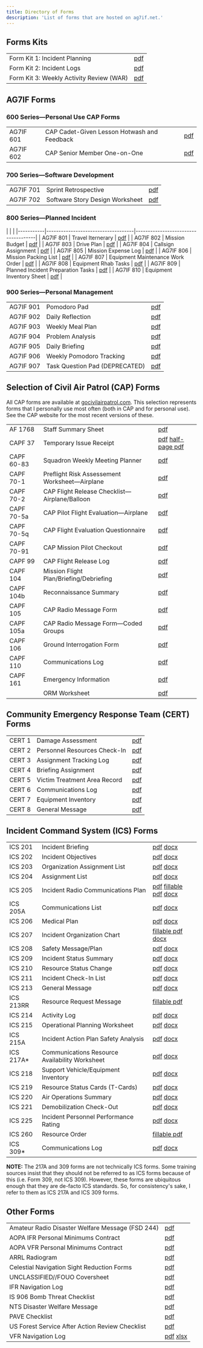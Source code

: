```yaml
---
title: Directory of Forms
description: 'List of forms that are hosted on ag7if.net.'
---
```


## Forms Kits
|                                          |                        |
|------------------------------------------|------------------------|
| Form Kit 1: Incident Planning            | [pdf](packets/fk1.pdf) |
| Form Kit 2: Incident Logs                | [pdf](packets/fk2.pdf) |
| Form Kit 3: Weekly Activity Review (WAR) | [pdf](packets/fk3.pdf) |

## AG7IF Forms

### 600 Series&mdash;Personal Use CAP Forms
|           |                                             |                                 |
|-----------|---------------------------------------------|---------------------------------|
| AG7IF 601 | CAP Cadet-Given Lesson Hotwash and Feedback | [pdf](forms/ag7if/ag7if601.pdf) |
| AG7IF 602 | CAP Senior Member One-on-One                | [pdf](forms/ag7if/ag7if602.pdf) |

### 700 Series&mdash;Software Development
|           |                                 |                              |
|-----------|---------------------------------|------------------------------|
| AG7IF 701 | Sprint Retrospective            | [pdf](forms/ag7if/pdf/ag7if701.pdf) |
| AG7IF 702 | Software Story Design Worksheet | [pdf](forms/ag7if/pdf/ag7if702.pdf) |

### 800 Series&mdash;Planned Incident
|           |                                    |
|-----------|------------------------------------|-------------------------------------|
| AG7IF 801 | Travel Iternerary                  | [pdf](forms/ag7if/pdf/ag7if801.pdf) |
| AG7IF 802 | Mission Budget                     | [pdf](forms/ag7if/pdf/ag7if802.pdf) |
| AG7IF 803 | Drive Plan                         | [pdf](forms/ag7if/pdf/ag7if803.pdf) |
| AG7IF 804 | Callsign Assignment                | [pdf](forms/ag7if/pdf/ag7if804.pdf) |
| AG7IF 805 | Mission Expense Log                | [pdf](forms/ag7if/pdf/ag7if805.pdf) |
| AG7IF 806 | Mission Packing List               | [pdf](forms/ag7if/pdf/ag7if806.pdf) |
| AG7IF 807 | Equipment Maintenance Work Order   | [pdf](forms/ag7if/pdf/ag7if807.pdf) |
| AG7IF 808 | Equipment Rhab Tasks               | [pdf](forms/ag7if/pdf/ag7if808.pdf) |
| AG7IF 809 | Planned Incident Preparation Tasks | [pdf](forms/ag7if/pdf/ag7if809.pdf) |
| AG7IF 810 | Equipment Inventory Sheet          | [pdf](forms/ag7if/pdf/ag7if809.pdf) |

### 900 Series&mdash;Personal Management
|           |                                |                                     |
|-----------|--------------------------------|-------------------------------------|
| AG7IF 901 | Pomodoro Pad                   | [pdf](forms/ag7if/pdf/ag7if901.pdf) |
| AG7IF 902 | Daily Reflection               | [pdf](forms/ag7if/pdf/ag7if902.pdf) |
| AG7IF 903 | Weekly Meal Plan               | [pdf](forms/ag7if/pdf/ag7if903.pdf) |
| AG7IF 904 | Problem Analysis               | [pdf](forms/ag7if/pdf/ag7if904.pdf) |
| AG7IF 905 | Daily Briefing                 | [pdf](forms/ag7if/pdf/ag7if905.pdf) |
| AG7IF 906 | Weekly Pomodoro Tracking       | [pdf](forms/ag7if/pdf/ag7if906.pdf) |
| AG7IF 907 | Task Question Pad (DEPRECATED) | [pdf](forms/ag7if/pdf/ag7if907.pdf) |

## Selection of Civil Air Patrol (CAP) Forms
All CAP forms are available at
[gocivilairpatrol.com](https://www.gocivilairpatrol.com/members/publications/forms).
This selection represents forms that I personally use most often (both in CAP
and for personal use). See the CAP website for the most recent versions of
these.

|            |                                                     |                                                                                    |
|------------|-----------------------------------------------------|------------------------------------------------------------------------------------|
| AF 1768    | Staff Summary Sheet                                 | [pdf](forms/other/pdf/af1768.pdf)                                                  |
| CAPF 37    | Temporary Issue Receipt                             | [pdf](forms/cap/pdf/capf37.pdf) [half-page pdf](forms/cap/pdf/cap37_hald_page.pdf) |
| CAPF 60-83 | Squadron Weekly Meeting Planner                     | [pdf](forms/cap/pdf/capf60-83.pdf)                                                 |
| CAPF 70-1  | Preflight Risk Assessement Worksheet&mdash;Airplane | [pdf](forms/cap/pdf/capf70-1.pdf)                                                  |
| CAPF 70-2  | CAP Flight Release Checklist&mdash;Airplane/Balloon | [pdf](forms/cap/pdf/capf70-2.pdf)                                                  |
| CAPF 70-5a | CAP Pilot Flight Evaluation&mdash;Airplane          | [pdf](forms/cap/pdf/capf70-5a.pdf)                                                 |
| CAPF 70-5q | CAP Flight Evaluation Questionnaire                 | [pdf](forms/cap/pdf/capf70-5q.pdf)                                                 |
| CAPF 70-91 | CAP Mission Pilot Checkout                          | [pdf](forms/cap/pdf/capf70-91.pdf)                                                 |
| CAPF 99    | CAP Flight Release Log                              | [pdf](forms/cap/pdf/capf99.pdf)                                                    |
| CAPF 104   | Mission Flight Plan/Briefing/Debriefing             | [pdf](forms/cap/pdf/capf104.pdf)                                                   |
| CAPF 104b  | Reconnaissance Summary                              | [pdf](forms/cap/pdf/capf104b.pdf)                                                  |
| CAPF 105   | CAP Radio Message Form                              | [pdf](forms/cap/pdf/capf105.pdf)                                                   |
| CAPF 105a  | CAP Radio Message Form&mdash;Coded Groups           | [pdf](forms/cap/pdf/capf105a.pdf)                                                  |
| CAPF 106   | Ground Interrogation Form                           | [pdf](forms/cap/pdf/capf106.pdf)                                                   |
| CAPF 110   | Communications Log                                  | [pdf](forms/cap/pdf/capf110.pdf)                                                   |
| CAPF 161   | Emergency Information                               | [pdf](forms/cap/pdf/capf161.pdf)                                                   |
|            | ORM Worksheet                                       | [pdf](forms/cap/pdf/orm_worksheet.pdf)                                             |



## Community Emergency Response Team (CERT) Forms
|        |                              |                           |
|--------|------------------------------|---------------------------|
| CERT 1 | Damage Assessment            | [pdf](forms/cert/pdf/cert1.pdf) |
| CERT 2 | Personnel Resources Check-In | [pdf](forms/cert/pdf/cert2.pdf) |
| CERT 3 | Assignment Tracking Log      | [pdf](forms/cert/pdf/cert3.pdf) |
| CERT 4 | Briefing Assignment          | [pdf](forms/cert/pdf/cert4.pdf) |
| CERT 5 | Victim Treatment Area Record | [pdf](forms/cert/pdf/cert5.pdf) |
| CERT 6 | Communications Log           | [pdf](forms/cert/pdf/cert6.pdf) |
| CERT 7 | Equipment Inventory          | [pdf](forms/cert/pdf/cert7.pdf) |
| CERT 8 | General Message              | [pdf](forms/cert/pdf/cert8.pdf) |

## Incident Command System (ICS) Forms
|           |                                                |                                                                                                                      |
|-----------|------------------------------------------------|----------------------------------------------------------------------------------------------------------------------|
| ICS 201   | Incident Briefing                              | [pdf](forms/ics/pdf/ics201.pdf) [docx](forms/ics/docx/ics201.docx)                                                   |
| ICS 202   | Incident Objectives                            | [pdf](forms/ics/pdf/ics202.pdf) [docx](forms/ics/docx/ics202.docx)                                                   |
| ICS 203   | Organization Assignment List                   | [pdf](forms/ics/pdf/ics203.pdf) [docx](forms/ics/docx/ics203.docx)                                                   |
| ICS 204   | Assignment List                                | [pdf](forms/ics/pdf/ics204.pdf) [docx](forms/ics/docx/ics204.docx)                                                   |
| ICS 205   | Incident Radio Communications Plan             | [pdf](forms/ics/pdf/ics205.pdf) [fillable pdf](forms/ics/pdf/fillable/ics205.pdf) [docx](forms/ics/docx/ics205.docx) |
| ICS 205A  | Communications List                            | [pdf](forms/ics/pdf/ics205a.pdf) [docx](forms/ics/docx/ics205a.docx)                                                 |
| ICS 206   | Medical Plan                                   | [pdf](forms/ics/pdf/ics206.pdf) [docx](forms/ics/docx/ics206.docx)                                                   |
| ICS 207   | Incident Organization Chart                    | [fillable pdf](forms/ics/pdf/fillable/ics205.pdf) [docx](forms/ics/docx/ics207.docx)                                 |
| ICS 208   | Safety Message/Plan                            | [pdf](forms/ics/pdf/ics208.pdf) [docx](forms/ics/docx/ics208.docx)                                                   |
| ICS 209   | Incident Status Summary                        | [pdf](forms/ics/pdf/ics209.pdf) [docx](forms/ics/docx/ics209.docx)                                                   |
| ICS 210   | Resource Status Change                         | [pdf](forms/ics/pdf/ics210.pdf) [docx](forms/ics/docx/ics210.docx)                                                   |
| ICS 211   | Incident Check-In List                         | [pdf](forms/ics/pdf/ics211.pdf) [docx](forms/ics/docx/ics211.docx)                                                   |
| ICS 213   | General Message                                | [pdf](forms/ics/pdf/ics213.pdf) [docx](forms/ics/docx/ics213.docx)                                                   |
| ICS 213RR | Resource Request Message                       | [fillable pdf](forms/ics/pdf/fillable/ics213rr.pdf)                                                                  |
| ICS 214   | Activity Log                                   | [pdf](forms/ics/pdf/ics214.pdf) [docx](forms/ics/docx/ics214.docx)                                                   |
| ICS 215   | Operational Planning Worksheet                 | [pdf](forms/ics/pdf/ics215.pdf) [docx](forms/ics/docx/ics215.docx)                                                   |
| ICS 215A  | Incident Action Plan Safety Analysis           | [pdf](forms/ics/pdf/ics215a.pdf) [docx](forms/ics/docx/ics215a.docx)                                                 |
| ICS 217A* | Communications Resource Availability Worksheet | [pdf](forms/ics/pdf/ics217a.pdf) [docx](forms/ics/docx/ics217a.docx)                                                 |
| ICS 218   | Support Vehicle/Equipment Inventory            | [pdf](forms/ics/pdf/ics218.pdf) [docx](forms/ics/docx/ics218.docx)                                                   |
| ICS 219   | Resource Status Cards (T-Cards)                | [pdf](forms/ics/pdf/ics219.pdf) [docx](forms/ics/docx/ics219.docx)                                                   |
| ICS 220   | Air Operations Summary                         | [pdf](forms/ics/pdf/ics220.pdf) [docx](forms/ics/docx/ics220.docx)                                                   |
| ICS 221   | Demobilization Check-Out                       | [pdf](forms/ics/pdf/ics221.pdf) [docx](forms/ics/docx/ics221.docx)                                                   |
| ICS 225   | Incident Personnel Performance Rating          | [pdf](forms/ics/pdf/ics225.pdf) [docx](forms/ics/docx/ics225.docx)                                                   |
| ICS 260   | Resource Order                                 | [fillable pdf](forms/ics/pdf/fillable/ics260.pdf)                                                                    |
| ICS 309*  | Communications Log                             | [pdf](forms/ics/pdf/ics309.pdf) [docx](forms/ics/docx/ics309.docx)                                                   |

**NOTE:** The 217A and 309 forms are not technically ICS forms. Some training
sources insist that they should not be referred to as ICS forms because of
this (i.e. Form 309, not ICS 309). However, these forms are ubiquitous enough
that they are de-facto ICS standards. So, for consistency's sake, I refer to
them as ICS 217A and ICS 309 forms.

## Other Forms
|                                                  |                                                                         |
|--------------------------------------------------|-------------------------------------------------------------------------|
| Amateur Radio Disaster Welfare Message (FSD 244) | [pdf](forms/other/pdf/fsd-244.pdf)                                      |
| AOPA IFR Personal Minimums Contract              | [pdf](forms/other/pdf/aopa-ifr-personal-minimums-contract.pdf)          |
| AOPA VFR Personal Minimums Contract              | [pdf](forms/other/pdf/aopa-vfr-personal-minimums-contract.pdf)          |
| ARRL Radiogram                                   | [pdf](forms/other/pdf/arrl-radiogram.pdf)                               |
| Celestial Navigation Sight Reduction Forms       | [pdf](forms/other/pdf/sight-reduction.pdf)                              |
| UNCLASSIFIED//FOUO Coversheet                    | [pdf](forms/other/pdf/fouo-cover.pdf)                                   |
| IFR Navigation Log                               | [pdf](forms/other/pdf/ifr-navlog.pdf)                                   |
| IS 906 Bomb Threat Checklist                     | [pdf](forms/other/pdf/is906.pdf)                                        |
| NTS Disaster Welfare Message                     | [pdf](forms/other/pdf/fsd-244.pdf)                                      |
| PAVE Checklist                                   | [pdf](forms/other/pdf/pave-checklist.pdf)                               |
| US Forest Service After Action Review Checklist  | [pdf](forms/other/pdf/usda-aar.pdf)                                     |
| VFR Navigation Log                               | [pdf](forms/other/pdf/vfr-navlog.pdf) [xlsx](other/xlsx/vfr-navlog.xls) |
